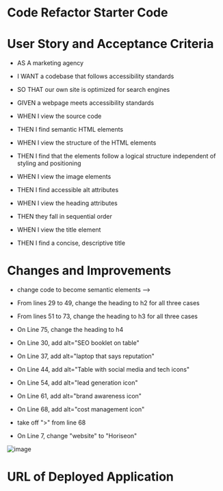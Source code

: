 # Code Refactor Starter Code

# User Story and Acceptance Criteria
- AS A marketing agency
- I WANT a codebase that follows accessibility standards
- SO THAT our own site is optimized for search engines

- GIVEN a webpage meets accessibility standards
- WHEN I view the source code
- THEN I find semantic HTML elements
- WHEN I view the structure of the HTML elements
- THEN I find that the elements follow a logical structure independent of styling and positioning
- WHEN I view the image elements
- THEN I find accessible alt attributes
- WHEN I view the heading attributes
- THEN they fall in sequential order
- WHEN I view the title element
- THEN I find a concise, descriptive title

# Changes and Improvements 
- change code to become semantic elements -->

- From lines 29 to 49, change the heading to h2 for all three cases

- From lines 51 to 73, change the heading to h3 for all three cases

- On Line 75, change the heading to h4

- On Line 30, add alt="SEO booklet on table"

- On Line 37, add alt="laptop that says reputation"

- On Line 44, add alt="Table with social media and tech icons"

- On Line 54, add alt="lead generation icon"

- On Line 61, add alt="brand awareness icon"

- On Line 68, add alt="cost management icon"

- take off "></img>" from line 68

- On Line 7, change "website" to "Horiseon" 


![image](https://user-images.githubusercontent.com/122760940/226210919-16998a6c-0852-4cf1-a704-ce174dcd4c6e.png)


# URL of Deployed Application